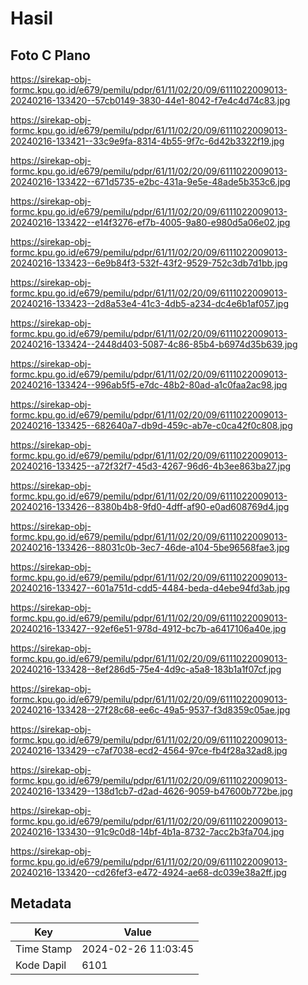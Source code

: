 # Hasil

## Foto C Plano

https://sirekap-obj-formc.kpu.go.id/e679/pemilu/pdpr/61/11/02/20/09/6111022009013-20240216-133420--57cb0149-3830-44e1-8042-f7e4c4d74c83.jpg

https://sirekap-obj-formc.kpu.go.id/e679/pemilu/pdpr/61/11/02/20/09/6111022009013-20240216-133421--33c9e9fa-8314-4b55-9f7c-6d42b3322f19.jpg

https://sirekap-obj-formc.kpu.go.id/e679/pemilu/pdpr/61/11/02/20/09/6111022009013-20240216-133422--671d5735-e2bc-431a-9e5e-48ade5b353c6.jpg

https://sirekap-obj-formc.kpu.go.id/e679/pemilu/pdpr/61/11/02/20/09/6111022009013-20240216-133422--e14f3276-ef7b-4005-9a80-e980d5a06e02.jpg

https://sirekap-obj-formc.kpu.go.id/e679/pemilu/pdpr/61/11/02/20/09/6111022009013-20240216-133423--6e9b84f3-532f-43f2-9529-752c3db7d1bb.jpg

https://sirekap-obj-formc.kpu.go.id/e679/pemilu/pdpr/61/11/02/20/09/6111022009013-20240216-133423--2d8a53e4-41c3-4db5-a234-dc4e6b1af057.jpg

https://sirekap-obj-formc.kpu.go.id/e679/pemilu/pdpr/61/11/02/20/09/6111022009013-20240216-133424--2448d403-5087-4c86-85b4-b6974d35b639.jpg

https://sirekap-obj-formc.kpu.go.id/e679/pemilu/pdpr/61/11/02/20/09/6111022009013-20240216-133424--996ab5f5-e7dc-48b2-80ad-a1c0faa2ac98.jpg

https://sirekap-obj-formc.kpu.go.id/e679/pemilu/pdpr/61/11/02/20/09/6111022009013-20240216-133425--682640a7-db9d-459c-ab7e-c0ca42f0c808.jpg

https://sirekap-obj-formc.kpu.go.id/e679/pemilu/pdpr/61/11/02/20/09/6111022009013-20240216-133425--a72f32f7-45d3-4267-96d6-4b3ee863ba27.jpg

https://sirekap-obj-formc.kpu.go.id/e679/pemilu/pdpr/61/11/02/20/09/6111022009013-20240216-133426--8380b4b8-9fd0-4dff-af90-e0ad608769d4.jpg

https://sirekap-obj-formc.kpu.go.id/e679/pemilu/pdpr/61/11/02/20/09/6111022009013-20240216-133426--88031c0b-3ec7-46de-a104-5be96568fae3.jpg

https://sirekap-obj-formc.kpu.go.id/e679/pemilu/pdpr/61/11/02/20/09/6111022009013-20240216-133427--601a751d-cdd5-4484-beda-d4ebe94fd3ab.jpg

https://sirekap-obj-formc.kpu.go.id/e679/pemilu/pdpr/61/11/02/20/09/6111022009013-20240216-133427--92ef6e51-978d-4912-bc7b-a6417106a40e.jpg

https://sirekap-obj-formc.kpu.go.id/e679/pemilu/pdpr/61/11/02/20/09/6111022009013-20240216-133428--8ef286d5-75e4-4d9c-a5a8-183b1a1f07cf.jpg

https://sirekap-obj-formc.kpu.go.id/e679/pemilu/pdpr/61/11/02/20/09/6111022009013-20240216-133428--27f28c68-ee6c-49a5-9537-f3d8359c05ae.jpg

https://sirekap-obj-formc.kpu.go.id/e679/pemilu/pdpr/61/11/02/20/09/6111022009013-20240216-133429--c7af7038-ecd2-4564-97ce-fb4f28a32ad8.jpg

https://sirekap-obj-formc.kpu.go.id/e679/pemilu/pdpr/61/11/02/20/09/6111022009013-20240216-133429--138d1cb7-d2ad-4626-9059-b47600b772be.jpg

https://sirekap-obj-formc.kpu.go.id/e679/pemilu/pdpr/61/11/02/20/09/6111022009013-20240216-133430--91c9c0d8-14bf-4b1a-8732-7acc2b3fa704.jpg

https://sirekap-obj-formc.kpu.go.id/e679/pemilu/pdpr/61/11/02/20/09/6111022009013-20240216-133420--cd26fef3-e472-4924-ae68-dc039e38a2ff.jpg


## Metadata

| Key        | Value               |
| ---------- | ------------------- |
| Time Stamp | 2024-02-26 11:03:45 |
| Kode Dapil | 6101                |



